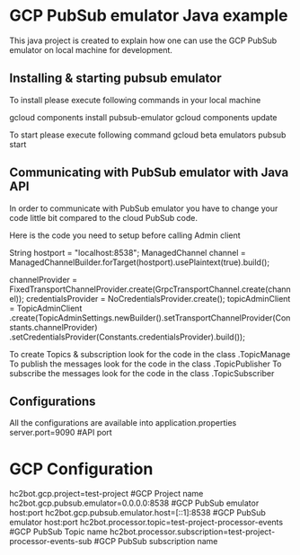 # GCP PubSub emulator Java example
This java project is created to explain how one can use the GCP PubSub emulator on local machine for development.

## Installing & starting pubsub emulator

To install please execute following commands in your local machine

gcloud components install pubsub-emulator
gcloud components update

To start please execute following command
gcloud beta emulators pubsub start

## Communicating with PubSub emulator with Java API
In order to communicate with PubSub emulator you have to change your code little bit compared to the cloud PubSub code.

Here is the code you need to setup before calling Admin client

String hostport = "localhost:8538";
ManagedChannel channel = ManagedChannelBuilder.forTarget(hostport).usePlaintext(true).build();

channelProvider = FixedTransportChannelProvider.create(GrpcTransportChannel.create(channel));
credentialsProvider = NoCredentialsProvider.create();
topicAdminClient = TopicAdminClient
.create(TopicAdminSettings.newBuilder().setTransportChannelProvider(Constants.channelProvider)
.setCredentialsProvider(Constants.credentialsProvider).build());


To create Topics & subscription look for the code in the class .TopicManage
To publish the messages look for the code in the class .TopicPublisher
To subscribe the messages look for the code in the class .TopicSubscriber

## Configurations
All the configurations are available into application.properties
server.port=9090  #API port

# GCP Configuration
hc2bot.gcp.project=test-project #GCP Project name
hc2bot.gcp.pubsub.emulator=0.0.0.0:8538 #GCP PubSub emulator host:port
hc2bot.gcp.pubsub.emulator.host=[::1]:8538 #GCP PubSub emulator host:port
hc2bot.processor.topic=test-project-processor-events #GCP PubSub Topic name
hc2bot.processor.subscription=test-project-processor-events-sub #GCP PubSub subscription name